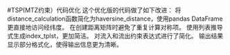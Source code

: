 #TSP(MTZ约束）代码优化 
这个优化版的代码做了如下改进：
将distance_calculation函数简化为haversine_distance，使用pandas DataFrame更直接地访问经纬度。
在创建距离矩阵时避免了重复计算对称项。
使用列表推导式生成index_tplst，更加简洁。
对流入和流出约束表达式进行了简化。
输出结果显示部分格式化，使得输出信息更为清晰。
